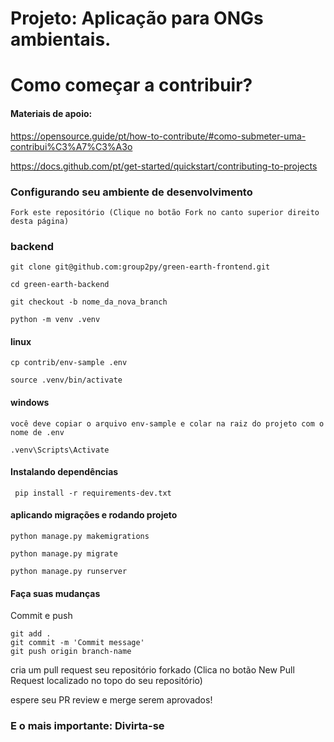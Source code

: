 # Projeto: Aplicação para ONGs ambientais.

# Como começar a contribuir?

#### Materiais de apoio:

https://opensource.guide/pt/how-to-contribute/#como-submeter-uma-contribui%C3%A7%C3%A3o

https://docs.github.com/pt/get-started/quickstart/contributing-to-projects

### Configurando seu ambiente de desenvolvimento

    Fork este repositório (Clique no botão Fork no canto superior direito desta página)


### backend
``git clone git@github.com:group2py/green-earth-frontend.git``

``cd green-earth-backend``

`` git checkout -b nome_da_nova_branch ``

``python -m venv .venv``

 #### linux
 
 ``cp contrib/env-sample .env``
    
``source .venv/bin/activate``

#### windows

`` você deve copiar o arquivo env-sample e colar na raiz do projeto com o nome de .env ``

``.venv\Scripts\Activate ``

#### Instalando dependências

`` pip install -r requirements-dev.txt``

#### aplicando migrações e rodando projeto

``python manage.py makemigrations``

``python manage.py migrate``

``python manage.py runserver``


#### Faça suas mudanças
Commit e push

    git add .
    git commit -m 'Commit message'
    git push origin branch-name

cria um pull request seu repositório forkado (Clica no botão New Pull Request localizado no topo do seu repositório)

espere seu PR review e merge serem aprovados!

### E o mais importante: Divirta-se

